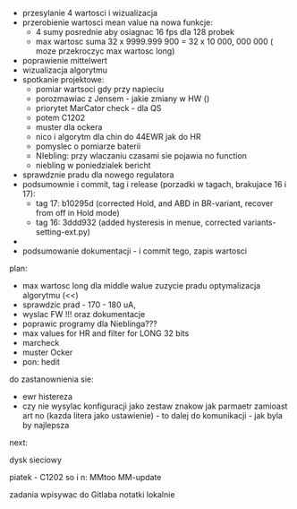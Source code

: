 - przesylanie 4 wartosci i wizualizacja
- przerobienie wartosci mean value na nowa funkcje:
	- 4 sumy posrednie aby osiagnac 16 fps dla 128 probek
	- max wartosc suma 32 x 9999.999 900 = 32 x 10 000, 000 000 ( moze przekroczyc max wartosc long)
- poprawienie mittelwert
- wizualizacja algorytmu
- spotkanie projektowe:
	- pomiar wartsoci gdy przy napieciu
	- porozmawiac z Jensem - jakie zmiany w HW ()
	- priorytet MarCator check - dla QS
	- potem C1202
	- muster dla ockera
	- nico i algorytm dla chin do 44EWR jak do HR
	- pomyslec o pomiarze baterii
	- NIebling: przy wlaczaniu czasami sie pojawia no function 
	- niebling w poniedzialek bericht
- sprawdznie pradu dla nowego regulatora
- podsumownie i commit, tag i release (porzadki w tagach, brakujace 16 i 17):
	- tag 17: b10295d (corrected Hold, and ABD in BR-variant, recover from off in Hold mode)
	- tag 16: 3ddd932 (added hysteresis in menue, corrected variants-setting-ext.py)
- 
- podsumowanie dokumentacji - i commit tego, zapis wartosci

plan:
-  max wartosc long dla middle walue
	 zuzycie pradu
	 optymalizacja algorytmu (<<)
- sprawdzic prad - 170 - 180 uA,
- wyslac FW !!! oraz dokumentacje
- poprawic programy dla Nieblinga???
- max values for HR and filter for LONG 32 bits
- marcheck
- muster Ocker
- pon: hedit

do zastanownienia sie:
- ewr histereza
- czy nie wysylac konfiguracji jako zestaw znakow jak parmaetr zamioast art no (kazda litera jako ustawienie) - to dalej do komunikacji - jak byla by najlepsza

next:

 dysk sieciowy 

piatek - C1202
so i n: MMtoo
MM-update


zadania wpisywac do Gitlaba
notatki lokalnie